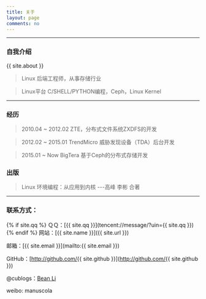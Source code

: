 ```yaml
---
title: 关于
layout: page
comments: no
---
```


---

### 自我介绍

{{ site.about }}

> Linux 后端工程师，从事存储行业

> Linux平台 C/SHELL/PYTHON编程，Ceph，Linux Kernel


---

### 经历

> 2010.04 ~ 2012.02               ZTE，分布式文件系统ZXDFS的开发
 
> 2012.02 ~ 2015.01               TrendMicro 威胁发现设备（TDA）后台开发

> 2015.01 ~ Now                   BigTera 基于Ceph的分布式存储开发

### 出版

> Linux 环境编程：从应用到内核    ---高峰 李彬  合著

----

### 联系方式：

{% if site.qq %}
ＱＱ：[{{ site.qq }}](tencent://message/?uin={{ site.qq }})
{% endif %}
网站：[{{ site.name }}]({{ site.url }})

邮箱：[{{ site.email }}](mailto:{{ site.email }})

GitHub：[http://github.com/{{ site.github }}](http://github.com/{{ site.github }})

@cublogs：[Bean Li](http://bean.blog.chinaunix.net)

weibo:    manuscola

